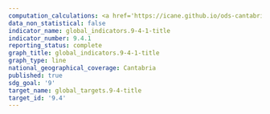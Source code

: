 ```yaml
---
computation_calculations: <a href='https://icane.github.io/ods-cantabria/assets/pdf/9.4.1.1.pdf' target='_blank'>Emisiones de CO2 de las unidades residentes por unidad de PIB</a><br><a href='https://icane.github.io/ods-cantabria/assets/pdf/9.4.1.2.pdf' target='_blank'>Emisiones de CO2 de las unidades residentes por unidad de valor añadido del sector manufacturero</a>
data_non_statistical: false
indicator_name: global_indicators.9-4-1-title
indicator_number: 9.4.1
reporting_status: complete
graph_title: global_indicators.9-4-1-title
graph_type: line
national_geographical_coverage: Cantabria
published: true
sdg_goal: '9'
target_name: global_targets.9-4-title
target_id: '9.4'
---
```

